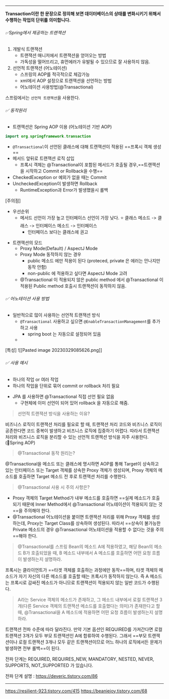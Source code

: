 ----
**Transaction이란 한 문장으로 정의해 보면 데이터베이스의 상태를 변화시키기 위해서 수행하는 작업의 단위를 의미합니다.**

###### ✅Spring에서 제공하는 트랜잭션

1.  개발식 트랜잭션
    -   트랜잭션 매니저에서 트랜잭션을 얻어오는 방법
    -   가독성을 떨어뜨리고, 휴먼에러가 유발될 수 있으므로 잘 사용하지 않음.
2.  선언적 트랜잭션 (어노테이션)
    -   스프링의 AOP를 적극적으로 체감가능
    -   xml에서 AOP 설정으로 트랜잭션을 선언하는 방법
    -   어노테이션 사용방법(@Transactional)


스프링에서는 `선언적 트랜잭션`을 사용한다. 

###### ✅ 동작원리

- 트랜잭션은 Spring AOP 이용 (어노테이션 기반 AOP)
```java
import org.springframework.transaction
```

-    `@Transactional`이 선언된 클래스에 대해 트랜잭션이 적용된 ==프록시 객체 생성==
-  메서드 앞뒤로 트랜잭션 로직 삽입
	- 프록시 객체는 @Transactional이 포함된 메서드가 호출될 경우,==트랜잭션을 시작하고 Commit or Rollback을 수행==
-   CheckedException or 예외가 없을 때는 Commit
-   UncheckedException이 발생하면 Rollback
	- RuntimeException과 Error가 발생했을시 롤백

[주의점]
- 우선순위
	- 메서드 선언이 가장 높고 인터페이스 선언이 가장 낮다. 
	    ⭐ 클래스 메소드 -> 클래스 -> 인터페이스 메소드 -> 인터페이스
		* 인터페이스 보다는 클래스에 권고 
* 트랜잭션의 모드
	* Proxy Mode(Default) / AspectJ Mode 
	* Proxy Mode 동작하지 않는 경우
		- public 메소드 에만 적용이 된다 (proteced, private 은 에러는 안나지만 동작 안함)
		- non-public 에 적용하고 싶다면 AspectJ Mode 고려
	- @Transactional 이 적용되지 않은 public method 에서 @Transactional 이 적용된 Public method 호출시 트랜잭션이 동작하지 않음. 


###### ✅ 어노테이션 사용 방법
* 일반적으로 많이 사용하는 선언적 트랜잭션 방식
	* `@Transactional` 사용하고 싶으면 `@EnableTransactionManagement`를 추가하고 사용
		* spring boot 는 자동으로 설정되어 있음
	- 

[특성]
![[Pasted image 20230329085626.png]]

###### ✅ 사용 예시
* 하나의 작업 or 여러 작업
* 하나의 작업을 단위로 묶어 commit or rollback 처리 필요 

- JPA 를 사용하면 @Transactional 직접 선언 필요 없음
	- 구현체에 이미 선언이 되어 있어 rollback 을 자동으로 해줌. 

> 선언적 트랜잭션 방식을 사용하는 이유? 

비즈니스 로직이 트랜잭션 처리를 필요로 할 때, 트랜잭션 처리 코드와 비즈니스 로직이 공존한다면 코드 중복이 발생하고 비즈니스 로직에 집중하기 어렵다. 따라서 트랜잭션 처리와 비즈니스 로직을 분리할 수 있는 선언적 트랜잭션 방식을 자주 사용한다. (🔸Spring AOP)

> @Transactional 동작 원리는? 

@Transactional을 메소드 또는 클래스에 명시하면 AOP를 통해 Target이 상속하고 있는 인터페이스 또는 Target 객체를 상속한 Proxy 객체가 생성되며, Proxy 객체의 메소드를 호출하면 Target 메소드 전 후로 트랜잭션 처리를 수행한다.

> @Transactional 사용 시 주의 사항은? 

-   Proxy 객체의 Target Method가 내부 메소드를 호출하면 ==실제 메소드가 호출되기 때문에 Inner Method에서 @Transactional 어노테이션이 적용되지 않는 것==을 주의해야 한다.
-   @Transactional 어노테이션을 붙이면 트랜잭션 처리를 위해 Proxy 객체를 생성하는데, Proxy는 Target Class를 상속하여 생성된다. 따라서 ==상속이 불가능한 Private 메소드의 경우 @Transactional 어노테이션을 적용할 수 없다는 것을 주의==해야 한다.

> @Transactional를 스프링 Bean의 메소드 A에 적용하였고, 해당 Bean의 메소드 B가 호출되었을 때, B 메소드 내부에서 A 메소드를 호출하면 어떤 요청 흐름이 발생하는지 설명하라.

프록시는 클라이언트가 ==타겟 객체를 호출하는 과정에만 동작==하며, 타겟 객체의 메소드가 자기 자신의 다른 메소드를 호출할 때는 프록시가 동작하지 않는다. 
즉 A 메소드는 프록시로 감싸진 메소드가 아니므로 트랜잭션이 적용되지 않는 일반 코드가 수행된다.

> A라는 Service 객체의 메소드가 존재하고, 그 메소드 내부에서 로컬 트랜잭션 3개(다른 Service 객체의 트랜잭션 메소드를 호출했다는 의미)가 존재한다고 할 때, @Transactional을 A 메소드에 적용하면 어떤 요청 흐름이 발생하는지 설명하라.

트랜잭션 전파 수준에 따라 달라진다. 만약 기본 옵션인 REQUIRED를 가져간다면 로컬 트랜잭션 3개가 모두 부모 트랜잭션인 A에 합류하여 수행된다. 그래서 ==부모 트랜잭션이나 로컬 트랜잭션 3개나 모두 같은 트랜잭션이므로 어느 하나의 로직에서든 문제가 발생하면 전부 롤백==이 된다.

전파 단계는 REQUIRED, REQUIRES_NEW, MANDATORY, NESTED, NEVER, SUPPORTS, NOT_SUPPORTED 가 있습니다. 

전파 단계 설명 : https://deveric.tistory.com/86

-----
https://resilient-923.tistory.com/415
https://beaniejoy.tistory.com/68



